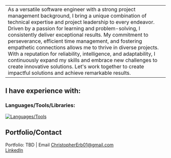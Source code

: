 <table>
<tr>
<td>
  As a versatile software engineer with a strong project management background, I bring a unique combination of technical expertise and project leadership to every endeavor. Driven by a passion for learning and problem-solving, I consistently deliver exceptional results. My commitment to perseverance, efficient time management, and fostering empathetic connections allows me to thrive in diverse projects. With a reputation for reliability, intelligence, and adaptability, I continuously expand my skills and embrace new challenges to create innovative solutions. Let's work together to create impactful solutions and achieve remarkable results.
</td>
</tr>
</table>

## I have experience with:

### Languages/Tools/Libraries:

[![Languages/Tools](https://skillicons.dev/icons?i=autocad,babel,bootstrap,codepen,cs,css,discord,django,dotnet,express,figma,gamemakerstudio,github,html,java,js,linkedin,mongodb,mysql,nodejs,react,threejs,vscode)](https://skillicons.dev)


## Portfolio/Contact

Portfolio: TBD | Email [ChristopherErb01@gmail.com](mailto:ChristopherErb01@gmail.com)\
[LinkedIn](https://www.linkedin.com/in/christophererb1/) 
